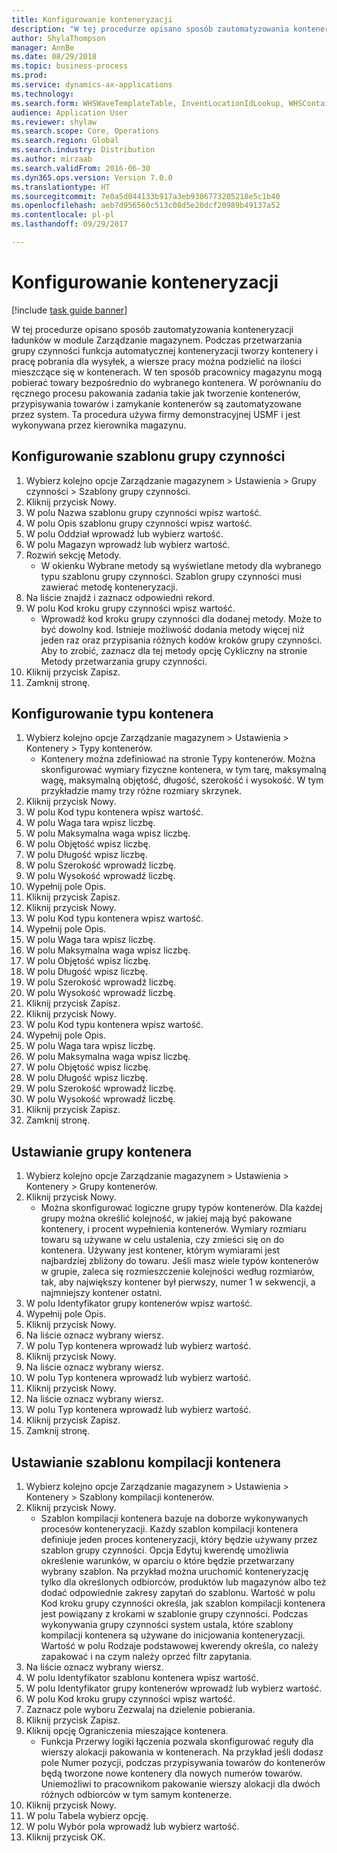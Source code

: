 ```yaml
--- 
title: Konfigurowanie konteneryzacji
description: "W tej procedurze opisano sposób zautomatyzowania konteneryzacji ładunków w module Zarządzanie magazynem."
author: ShylaThompson
manager: AnnBe
ms.date: 08/29/2018
ms.topic: business-process
ms.prod: 
ms.service: dynamics-ax-applications
ms.technology: 
ms.search.form: WHSWaveTemplateTable, InventLocationIdLookup, WHSContainerType, WHSContainerGroup, WHSContainerizationTable, WHSContainerizationBreak, WHSCreateContainerBreak
audience: Application User
ms.reviewer: shylaw
ms.search.scope: Core, Operations
ms.search.region: Global
ms.search.industry: Distribution
ms.author: mirzaab
ms.search.validFrom: 2016-06-30
ms.dyn365.ops.version: Version 7.0.0
ms.translationtype: HT
ms.sourcegitcommit: 7e0a5d044133b917a3eb9386773205218e5c1b40
ms.openlocfilehash: aeb7d956560c513c08d5e20dcf20989b49137a52
ms.contentlocale: pl-pl
ms.lasthandoff: 09/29/2017

---
```

# <a name="set-up-containerization"></a>Konfigurowanie konteneryzacji

[!include [task guide banner](../../includes/task-guide-banner.md)]

W tej procedurze opisano sposób zautomatyzowania konteneryzacji ładunków w module Zarządzanie magazynem. Podczas przetwarzania grupy czynności funkcja automatycznej konteneryzacji tworzy kontenery i pracę pobrania dla wysyłek, a wiersze pracy można podzielić na ilości mieszczące się w kontenerach. W ten sposób pracownicy magazynu mogą pobierać towary bezpośrednio do wybranego kontenera. W porównaniu do ręcznego procesu pakowania zadania takie jak tworzenie kontenerów, przypisywania towarów i zamykanie kontenerów są zautomatyzowane przez system. Ta procedura używa firmy demonstracyjnej USMF i jest wykonywana przez kierownika magazynu.


## <a name="set-up-a-wave-template"></a>Konfigurowanie szablonu grupy czynności
1. Wybierz kolejno opcje Zarządzanie magazynem > Ustawienia > Grupy czynności > Szablony grupy czynności.
2. Kliknij przycisk Nowy.
3. W polu Nazwa szablonu grupy czynności wpisz wartość.
4. W polu Opis szablonu grupy czynności wpisz wartość.
5. W polu Oddział wprowadź lub wybierz wartość.
6. W polu Magazyn wprowadź lub wybierz wartość.
7. Rozwiń sekcję Metody.
    * W okienku Wybrane metody są wyświetlane metody dla wybranego typu szablonu grupy czynności. Szablon grupy czynności musi zawierać metodę konteneryzacji.  
8. Na liście znajdź i zaznacz odpowiedni rekord.
9. W polu Kod kroku grupy czynności wpisz wartość.
    * Wprowadź kod kroku grupy czynności dla dodanej metody. Może to być dowolny kod. Istnieje możliwość dodania metody więcej niż jeden raz oraz przypisania różnych kodów kroków grupy czynności. Aby to zrobić, zaznacz dla tej metody opcję Cykliczny na stronie Metody przetwarzania grupy czynności.  
10. Kliknij przycisk Zapisz.
11. Zamknij stronę.

## <a name="set-up-a-container-type"></a>Konfigurowanie typu kontenera
1. Wybierz kolejno opcje Zarządzanie magazynem > Ustawienia > Kontenery > Typy kontenerów.
    * Kontenery można zdefiniować na stronie Typy kontenerów. Można skonfigurować wymiary fizyczne kontenera, w tym tarę, maksymalną wagę, maksymalną objętość, długość, szerokość i wysokość. W tym przykładzie mamy trzy różne rozmiary skrzynek.  
2. Kliknij przycisk Nowy.
3. W polu Kod typu kontenera wpisz wartość.
4. W polu Waga tara wpisz liczbę.
5. W polu Maksymalna waga wpisz liczbę.
6. W polu Objętość wpisz liczbę.
7. W polu Długość wpisz liczbę.
8. W polu Szerokość wprowadź liczbę.
9. W polu Wysokość wprowadź liczbę.
10. Wypełnij pole Opis.
11. Kliknij przycisk Zapisz.
12. Kliknij przycisk Nowy.
13. W polu Kod typu kontenera wpisz wartość.
14. Wypełnij pole Opis.
15. W polu Waga tara wpisz liczbę.
16. W polu Maksymalna waga wpisz liczbę.
17. W polu Objętość wpisz liczbę.
18. W polu Długość wpisz liczbę.
19. W polu Szerokość wprowadź liczbę.
20. W polu Wysokość wprowadź liczbę.
21. Kliknij przycisk Zapisz.
22. Kliknij przycisk Nowy.
23. W polu Kod typu kontenera wpisz wartość.
24. Wypełnij pole Opis.
25. W polu Waga tara wpisz liczbę.
26. W polu Maksymalna waga wpisz liczbę.
27. W polu Objętość wpisz liczbę.
28. W polu Długość wpisz liczbę.
29. W polu Szerokość wprowadź liczbę.
30. W polu Wysokość wprowadź liczbę.
31. Kliknij przycisk Zapisz.
32. Zamknij stronę.

## <a name="set-up-a-container-group"></a>Ustawianie grupy kontenera
1. Wybierz kolejno opcje Zarządzanie magazynem > Ustawienia > Kontenery > Grupy kontenerów.
2. Kliknij przycisk Nowy.
    * Można skonfigurować logiczne grupy typów kontenerów. Dla każdej grupy można określić kolejność, w jakiej mają być pakowane kontenery, i procent wypełnienia kontenerów. Wymiary rozmiaru towaru są używane w celu ustalenia, czy zmieści się on do kontenera. Używany jest kontener, którym wymiarami jest najbardziej zbliżony do towaru. Jeśli masz wiele typów kontenerów w grupie, zaleca się rozmieszczenie kolejności według rozmiarów, tak, aby największy kontener był pierwszy, numer 1 w sekwencji, a najmniejszy kontener ostatni.    
3. W polu Identyfikator grupy kontenerów wpisz wartość.
4. Wypełnij pole Opis.
5. Kliknij przycisk Nowy.
6. Na liście oznacz wybrany wiersz.
7. W polu Typ kontenera wprowadź lub wybierz wartość.
8. Kliknij przycisk Nowy.
9. Na liście oznacz wybrany wiersz.
10. W polu Typ kontenera wprowadź lub wybierz wartość.
11. Kliknij przycisk Nowy.
12. Na liście oznacz wybrany wiersz.
13. W polu Typ kontenera wprowadź lub wybierz wartość.
14. Kliknij przycisk Zapisz.
15. Zamknij stronę.

## <a name="set-up-a-container-build-template"></a>Ustawianie szablonu kompilacji kontenera
1. Wybierz kolejno opcje Zarządzanie magazynem > Ustawienia > Kontenery > Szablony kompilacji kontenerów.
2. Kliknij przycisk Nowy.
    * Szablon kompilacji kontenera bazuje na doborze wykonywanych procesów konteneryzacji. Każdy szablon kompilacji kontenera definiuje jeden proces konteneryzacji, który będzie używany przez szablon grupy czynności. Opcja Edytuj kwerendę umożliwia określenie warunków, w oparciu o które będzie przetwarzany wybrany szablon. Na przykład można uruchomić konteneryzację tylko dla określonych odbiorców, produktów lub magazynów albo też dodać odpowiednie zakresy zapytań do szablonu. Wartość w polu Kod kroku grupy czynności określa, jak szablon kompilacji kontenera jest powiązany z krokami w szablonie grupy czynności. Podczas wykonywania grupy czynności system ustala, które szablony kompilacji kontenera są używane do inicjowania konteneryzacji. Wartość w polu Rodzaje podstawowej kwerendy określa, co należy zapakować i na czym należy oprzeć filtr zapytania.  
3. Na liście oznacz wybrany wiersz.
4. W polu Identyfikator szablonu kontenera wpisz wartość.
5. W polu Identyfikator grupy kontenerów wprowadź lub wybierz wartość.
6. W polu Kod kroku grupy czynności wpisz wartość.
7. Zaznacz pole wyboru Zezwalaj na dzielenie pobierania.
8. Kliknij przycisk Zapisz.
9. Kliknij opcję Ograniczenia mieszające kontenera.
    * Funkcja Przerwy logiki łączenia pozwala skonfigurować reguły dla wierszy alokacji pakowania w kontenerach. Na przykład jeśli dodasz pole Numer pozycji, podczas przypisywania towarów do kontenerów będą tworzone nowe kontenery dla nowych numerów towarów. Uniemożliwi to pracownikom pakowanie wierszy alokacji dla dwóch różnych odbiorców w tym samym kontenerze.  
10. Kliknij przycisk Nowy.
11. W polu Tabela wybierz opcję.
12. W polu Wybór pola wprowadź lub wybierz wartość.
13. Kliknij przycisk OK.


